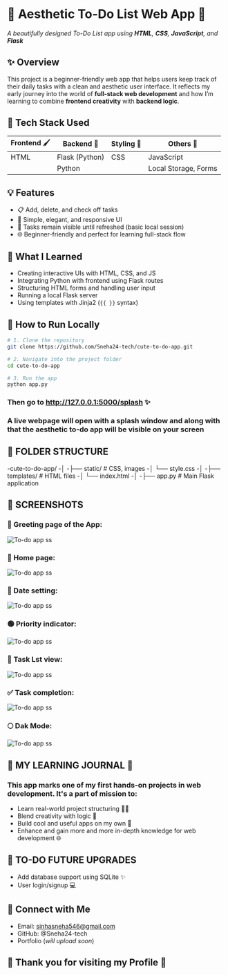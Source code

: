 # 🌸 Aesthetic To-Do List Web App 🌸  
_A beautifully designed To-Do List app using **HTML**, **CSS**, **JavaScript**, and **Flask**_

## ✨ Overview

This project is a beginner-friendly web app that helps users keep track of their daily tasks with a clean and aesthetic user interface. It reflects my early journey into the world of **full-stack web development** and how I’m learning to combine **frontend creativity** with **backend logic**.



## 🔧 Tech Stack Used

| Frontend 🖌️         | Backend 🔁        | Styling 🎨      | Others 🧩              |
|----------------------|-------------------|------------------|------------------------|
| HTML                 | Flask (Python)    | CSS              | JavaScript             |
|                      | Python             |                  | Local Storage, Forms   |


## 💡 Features

- 📋 Add, delete, and check off tasks
- 🎀 Simple, elegant, and responsive UI
- 💾 Tasks remain visible until refreshed (basic local session)
- 🌐 Beginner-friendly and perfect for learning full-stack flow


## 🧠 What I Learned

- Creating interactive UIs with HTML, CSS, and JS
- Integrating Python with frontend using Flask routes
- Structuring HTML forms and handling user input
- Running a local Flask server
- Using templates with Jinja2 (`{{ }}` syntax)

## 🚀 How to Run Locally

```bash
# 1. Clone the repository
git clone https://github.com/Sneha24-tech/cute-to-do-app.git

# 2. Navigate into the project folder
cd cute-to-do-app

# 3. Run the app
python app.py

```

### Then go to http://127.0.0.1:5000/splash ✨
### A live webpage will open with a splash window and along with that the aesthetic to-do app will be visible on your screen

## 📁 FOLDER STRUCTURE

-cute-to-do-app/
-│
-├── static/             # CSS, images
-│   └── style.css
-│
-├── templates/          # HTML files
-│   └── index.html
-│
-├── app.py              # Main Flask application

## 📸 SCREENSHOTS
### 🌸 Greeting page of the App: 
![To-do app ss](https://github.com/Sneha24-tech/cute-to-do-app/blob/master/welcomepage.png)

### 🚀 Home page: 
![To-do app ss](https://github.com/Sneha24-tech/cute-to-do-app/blob/master/Home.png)

### 📆 Date setting: 
![To-do app ss](https://github.com/Sneha24-tech/cute-to-do-app/blob/master/Dateset.png)

### 🟢 Priority indicator: 
![To-do app ss](https://github.com/Sneha24-tech/cute-to-do-app/blob/master/priorityindicator.png)

### 📝 Task Lst view: 
![To-do app ss](https://github.com/Sneha24-tech/cute-to-do-app/blob/master/tasks.png)

### ✅ Task completion: 
![To-do app ss](https://github.com/Sneha24-tech/cute-to-do-app/blob/master/completing.png)

### 🌕 Dak Mode: 
![To-do app ss](https://github.com/Sneha24-tech/cute-to-do-app/blob/master/darkmode.png)


## 🌈 MY LEARNING JOURNAL 🌸

### This app marks one of my **first hands-on projects** in web development. It's a part of mission to:
- Learn real-world project structuring 👩‍💻
- Blend creativity with logic 🧠
- Build cool and useful apps on my own 📝
- Enhance and gain more and more in-depth knowledge for web development 🌐

## 🚀 TO-DO FUTURE UPGRADES

- Add database support using SQLite ✨
- User login/signup 💻

## 🌈 Connect with Me
- Email: sinhasneha546@gmail.com
- GitHub: @Sneha24-tech
- Portfolio (*will upload soon*)

## 💫 Thank you for visiting my Profile 💫

